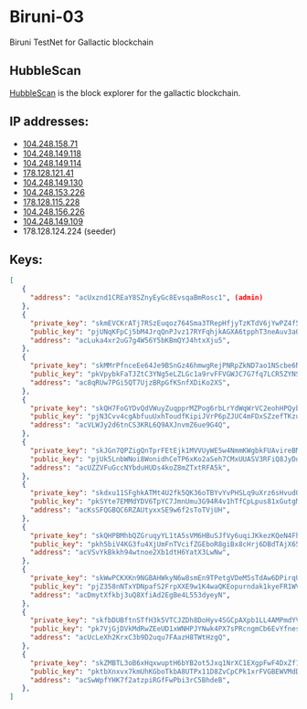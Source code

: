 # Biruni-03

Biruni TestNet for Gallactic blockchain

## HubbleScan
[HubbleScan](http://staging.hubblescan.io) is the block explorer for the gallactic blockchain.

## IP addresses:
* [104.248.158.71](http://104.248.158.71:50053/)
* [104.248.149.118](http://104.248.149.118:50053/)
* [104.248.149.114](http://104.248.149.114:50053/)
* [178.128.121.41](http://178.128.121.41:50053/)
* [104.248.149.130](http://104.248.149.130:50053/)
* [104.248.153.226](http://104.248.153.226:50053/)
* [178.128.115.228](http://178.128.115.228:50053/)
* [104.248.156.226](http://104.248.156.226:50053/)
* [104.248.149.109](http://104.248.149.109:50053/)
* 178.128.124.224 (seeder)



## Keys:
```json
[
   {
     "address": "acUxznd1CREaY8SZnyEyGc8EvsqaBmRosc1", (admin)
   },
   {
     "private_key": "skmEVCKrATj7RSzEuqoz764Sma3TRepHfjyTzKTdV6jYwPZ4f5VLYj9vcBjwcX6raBcsHuoPEuPQpcY8Cu8G3Ku8gjPVQSL",
     "public_key": "pjUNqKFpCj5bM4JrqQnPJvz17RYFqhjkAGXA6tpphT3neAuv3aQ",
     "address": "acLuka4xr2uG7g4W56Y5bKBmQYJ4htxXju5",
   },
   {
     "private_key": "skMMrPfnceEe64Je9BSnGz46hmwgRejPNRpZkND7ao1NScbe6NQQJHLqp1T3bjStis5ZEDygsbN6u4q2XfPaXKUEiH6khaX",
     "public_key": "pkVpybkFaTJZtC3YNg5eLZLGc1a9rvFFVGWJC7G7fq7LCR5ZYNS",
     "address": "ac8qRUw7PGi5QT7UjzBRpGfKSnfXDiKo2XS",
   },
   {
     "private_key": "skQH7FoGYDvQdVWuyZuqpprMZPog6rbLrYdWqWrVC2eohHPQybTELaDiruDYnpxCZYvr3kxcXJFcgx9UyfENAuLBDU4HSqn",
     "public_key": "pjN3Cvv4cgAbfuuUxhToudfKipiJVrP6pZJUC4mFDxSZzefTKzu",
     "address": "acVLWJy2d6tnCS3KRL6Q9AXJnvmZ6ue9G4Q",
   },
   {
     "private_key": "skJGn7QPZigQnTprFEtEjk1MVVUyWE5w4NmmKWgbkFUAvireBMGsG5rvvHouyQAwzbPqvVSuLYr8bUP83qDmQFVd9ewE2MN",
     "public_key": "pjUk5LnbWNoi8WonidhCeTP6xKo2aSeh7CMxUUASV3RFiQ8JyDd",
     "address": "acUZZVFuGccNYbduHUDs4koZ8mZTxtRFA5k",
   },
   {
     "private_key": "skdxu11SFghkATMt4U2fk5QK36oTBYvYvPHSLq9uXrz6sHvudQ1bJtcVTsDL2q1NDdMbi4FMFNh8hSB7oWqbJYA4FeMNzjr",
     "public_key": "pkSYte7EMMdYDV6TpYC7JmnUmu3G94R4v1hTfCpLpus81xGutgM",
     "address": "acKsSFQGBQC6RZAUtyxxSE9w6f2sToTVjUH",
   },
   {
     "private_key": "skQHPBMhbQZGruqyYL1tA5sVM6HBuSJfVy6uqiJKkezKQeN4Fhq6A65UT63oAyPVkVf21NW7wEvuFxDo19EuGe3fw7JnRYn",
     "public_key": "pkh5biV4KG3fu4XjUmFnTVcifZGEboR8giBx8cHrj6DBdTAjX65",
     "address": "acVSvYkBkkh94wtnoe2Xb1dtH6YatX3LwNw",
   },
   {
     "private_key": "skWwPCKXKn9NGBAHWkyN6w8smEn9TPetgVDeM5sTdAw6DPirqUGLgCB51GghsorqNEq3hHGmsfxifB2jbUYeT6jDAtDbtSy",
     "public_key": "pjZ358nNTxYDNpafS2FrpXXE9w1K4waQKEopurndak1kyeFR1WV",
     "address": "acDmytXfkbj3uQ8XfiAd2EgBe4L553dyeyN",
   },
   {
     "private_key": "skfbDUBftnSTfH3k5VTCJZDh8DoHyv4SGCpAXpb1LL4AMPmdYVnBNsciWFzAwMZZLgxKugRbrqrqRbjRKEPvZpheu7tZxJb",
     "public_key": "pk7VjGjDVkMdRwZEeUD1xWNHPJYNwk4PX7sPRcngmCb6EvYfnes",
     "address": "acUcLeXh2KrxC3b9D2uqu7FAazH8TWtHzgQ",
   },
   {
     "private_key": "skZMBTL3oB6xHqxwuptH6bYB2ot5Jxq1NrXC1EXgpFwF4DxZf1SMt3CjR7yY9Me9SZShynUW2H6maeiGDnYXLdTE2bdiE7x",
     "public_key": "pktbXnxvx7kmUhKGboTkbA8UTPx11D8ZvCpCPk1xrFVGBEWVMdD",
     "address": "acSwWpfYHK7f2atzpiRGfFwPbi3rC5BhdeB",
   },
]
```
